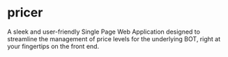 # pricer
A sleek and user-friendly Single Page Web Application designed to streamline the management of price levels for the underlying BOT, right at your fingertips on the front end.
